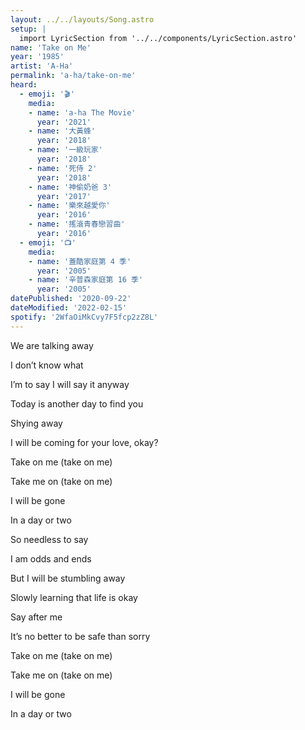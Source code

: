 ```yaml
---
layout: ../../layouts/Song.astro
setup: |
  import LyricSection from '../../components/LyricSection.astro'
name: 'Take on Me'
year: '1985'
artist: 'A-Ha'
permalink: 'a-ha/take-on-me'
heard:
  - emoji: '🎬'
    media:
    - name: 'a-ha The Movie'
      year: '2021'
    - name: '大黃蜂'
      year: '2018'
    - name: '一級玩家'
      year: '2018'
    - name: '死侍 2'
      year: '2018'
    - name: '神偷奶爸 3'
      year: '2017'
    - name: '樂來越愛你'
      year: '2016'
    - name: '搖滾青春戀習曲'
      year: '2016'
  - emoji: '📺'
    media:
    - name: '蓋酷家庭第 4 季'
      year: '2005'
    - name: '辛普森家庭第 16 季'
      year: '2005'
datePublished: '2020-09-22'
dateModified: '2022-02-15'
spotify: '2WfaOiMkCvy7F5fcp2zZ8L'
---
```


<LyricSection>

We are talking away

I don&rsquo;t know what

I&rsquo;m to say I will say it anyway

Today is another day to find you

Shying away

I will be coming for your love, okay?

</LyricSection>

<LyricSection>
Take on me (take on me)

Take me on (take on me)

I will be gone

In a day or two

</LyricSection>

<LyricSection>

So needless to say

I am odds and ends

But I will be stumbling away

Slowly learning that life is okay

Say after me

It&rsquo;s no better to be safe than sorry

</LyricSection>

<LyricSection>

Take on me (take on me)

Take me on (take on me)

I will be gone

In a day or two

</LyricSection>
